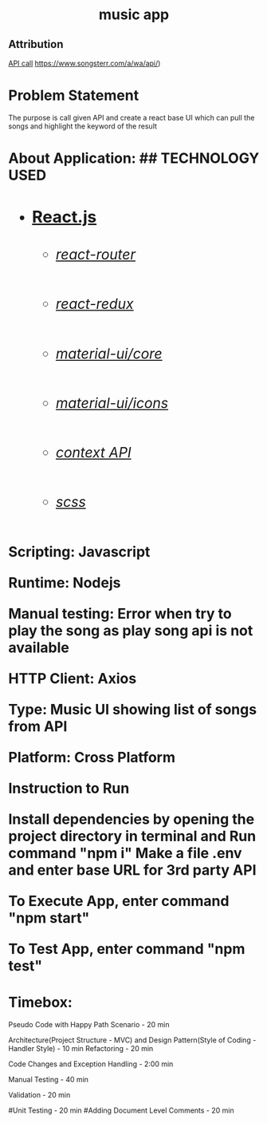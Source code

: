 <h1 align="center">
   music app
</h1>

<div align="center">

    
</div>


   

## Attribution
    
[API call]() https://www.songsterr.com/a/wa/api/)
<h1>Problem Statement</h1>
<p>The purpose is call given API and create a react base UI which can pull the songs and highlight the keyword of the result
</p>
<h1>About Application:</hi>
## TECHNOLOGY USED

* ### [React.js](https://reactjs.org/)
    * ###### [react-router](https://github.com/ReactTraining/react-router#readme)
    * ###### [react-redux](https://react-redux.js.org/)
    * ###### [material-ui/core](https://www.npmjs.com/package/@material-ui/core)
    * ###### [material-ui/icons](https://www.npmjs.com/package/@material-ui/icons)
    * ###### [context API](https://reactjs.org/docs/context.html)
    * ###### [scss](https://sass-lang.com/)
 <p>Scripting: Javascript
 </p>
 <p>Runtime: Nodejs
 </p>
 <p>Manual testing: Error when try to play the song as play song api is not available
 </p>
 <p>HTTP Client: Axios</p>
 <p>Type: Music UI showing list of songs from API</p>
 <p>Platform: Cross Platform</p>
 <p>Instruction to Run</p>
 <p>Install dependencies by opening the project directory in terminal and Run command "npm i"
 Make a file .env and enter base URL for 3rd party API</p>
 <p>To Execute App, enter command "npm start"</p>
 <p>To Test App, enter command "npm test"</p>
 <h1>Timebox:</h1>
 <p>Pseudo Code with Happy Path Scenario - 20 min
 <p>Architecture(Project Structure - MVC) and Design Pattern(Style of Coding - Handler Style) - 10 min
  Refactoring - 20 min</p>
 <p>Code Changes and Exception Handling - 2:00 min<p>
 <p>Manual Testing - 40 min</p>
 <p> Validation - 20 min</p>
#Unit Testing - 20 min
#Adding Document Level Comments - 20 min
